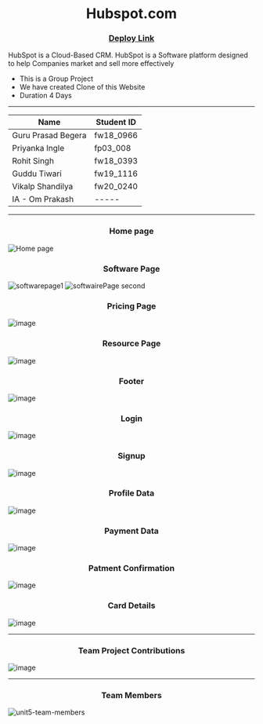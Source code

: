 <h1 align="center">Hubspot.com</h1>

<h3 align="center"> <a href="https://hubspot-alpha.vercel.app/">Deploy Link</a> </h3>

<p>HubSpot is a Cloud-Based CRM. HubSpot is a Software platform designed to help Companies market and sell more effectively </p>

* This is a Group Project 
* We have created Clone of this Website
* Duration 4 Days
<hr>


| Name                | Student ID |
| ------------------- | ---------- |
| Guru Prasad Begera  | fw18_0966  |
| Priyanka Ingle      | fp03_008   |
| Rohit Singh         | fw18_0393  |
| Guddu Tiwari        | fw19_1116  |
| Vikalp Shandilya    | fw20_0240  |
| IA - Om Prakash     |     -----  |
                    

<hr>

<h3 align="center">Home page</h3>
<img src="https://i.ibb.co/RCcD4Yq/image.png" alt="Home page" border="0">

<h3 align="center">Software Page</h3>
<img src="https://i.ibb.co/6RrBCbR/image.png" alt="softwarepage1" border="0">
<img src="https://i.ibb.co/hVZxKrd/image.png" alt="softwairePage second" border="0">

<h3 align="center">Pricing Page</h3>
<img src="https://i.ibb.co/pZSXf6J/image.png" alt="image" border="0">

<h3 align="center">Resource Page</h3>
<img src="https://i.ibb.co/q1VQ2Y9/image.png" alt="image" border="0">

<h3 align="center">Footer</h3>
<img src="https://i.ibb.co/0F1wXp0/image.png" alt="image" border="0">

<h3 align="center">Login</h3>
<img src="https://i.ibb.co/486SdRj/image.png" alt="image" border="0">

<h3 align="center">Signup</h3>
<img src="https://i.ibb.co/cYprycj/image.png" alt="image" border="0">


<h3 align="center">Profile Data</h3>
<img src="https://i.ibb.co/TLb2H6V/image.png" alt="image" border="0">

<h3 align="center">Payment Data</h3>
<img src="https://i.ibb.co/1976sPg/image.png" alt="image" border="0">


<h3 align="center">Patment Confirmation</h3>
<img src="https://i.ibb.co/1GG04zV/image.png" alt="image" border="0">

<h3 align="center">Card Details</h3>
<img src="https://i.ibb.co/4St2jts/image.png" alt="image" border="0">

<hr>


<h3 align="center"> Team Project Contributions </h3>
<img src="https://i.ibb.co/p2Szng6/image.png" alt="image" border="0">


<hr>

<h3 align="center"> Team Members </h3>

<img src="https://i.ibb.co/ScP6WGM/unit5-team-members.jpg" alt="unit5-team-members" border="0">
